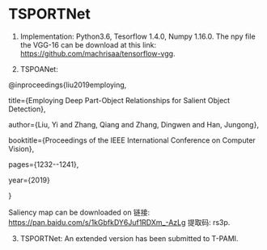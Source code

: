 # TSPORTNet
1. Implementation: Python3.6, Tesorflow 1.4.0, Numpy 1.16.0. The npy file the VGG-16 can be download at this link: https://github.com/machrisaa/tensorflow-vgg.

2. TSPOANet: 

@inproceedings{liu2019employing,

  title={Employing Deep Part-Object Relationships for Salient Object Detection},
  
  author={Liu, Yi and Zhang, Qiang and Zhang, Dingwen and Han, Jungong},
  
  booktitle={Proceedings of the IEEE International Conference on Computer Vision},
  
  pages={1232--1241},
  
  year={2019}
  
}

Saliency map can be downloaded on 链接: https://pan.baidu.com/s/1kGbfkDY6Juf1RDXm_-AzLg 提取码: rs3p.

3. TSPORTNet: An extended version has been submitted to T-PAMI.
